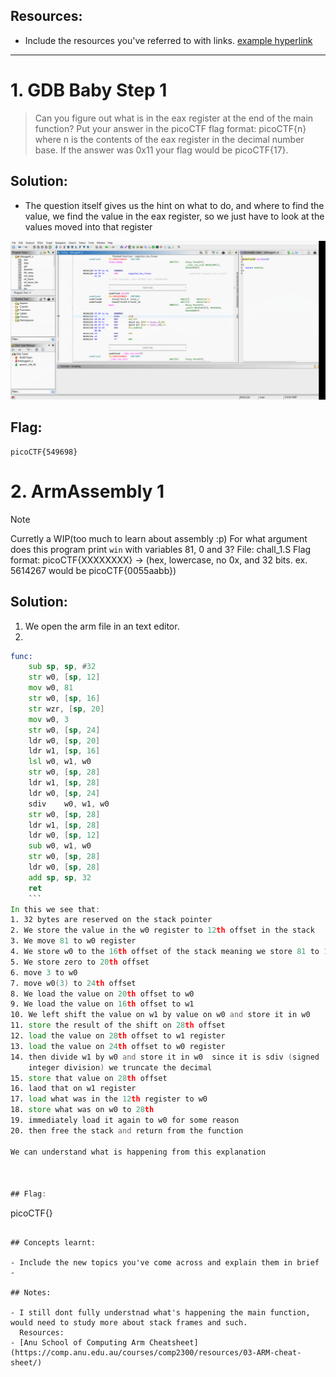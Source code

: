 
## Resources:

- Include the resources you've referred to with links. [example hyperlink](https://google.com)


***

# 1. GDB Baby Step 1

>  Can you figure out what is in the eax register at the end of the main function? Put your answer in the picoCTF flag format: picoCTF{n} where n is the contents of the eax register in the decimal number base. If the answer was 0x11 your flag would be picoCTF{17}.

## Solution:

- The question itself gives us the hint on what to do, and where to find the value, we find the value in the eax register, so we just have to look at the values moved into that register


![ghidra_image_1](assets/ghidra_image_1.png)

## Flag:

```
picoCTF{549698}
```


# 2. ArmAssembly 1 

> [!NOTE]
> Curretly a WIP(too much to learn about assembly :p)
> For what argument does this program print `win` with variables 81, 0 and 3? File: chall_1.S Flag format: picoCTF{XXXXXXXX} -> (hex, lowercase, no 0x, and 32 bits. ex. 5614267 would be picoCTF{0055aabb})

## Solution:

1. We open the arm file in an text editor.
2. 

```asm
func:
	sub	sp, sp, #32
	str	w0, [sp, 12]
	mov	w0, 81
	str	w0, [sp, 16]
	str	wzr, [sp, 20]
	mov	w0, 3
	str	w0, [sp, 24]
	ldr	w0, [sp, 20]
	ldr	w1, [sp, 16]
	lsl	w0, w1, w0
	str	w0, [sp, 28]
	ldr	w1, [sp, 28]
	ldr	w0, [sp, 24]
	sdiv	w0, w1, w0
	str	w0, [sp, 28]
	ldr	w1, [sp, 28]
	ldr	w0, [sp, 12]
	sub	w0, w1, w0
	str	w0, [sp, 28]
	ldr	w0, [sp, 28]
	add	sp, sp, 32
    ret 
    ```
In this we see that:
1. 32 bytes are reserved on the stack pointer
2. We store the value in the w0 register to 12th offset in the stack 
3. We move 81 to w0 register 
4. We store w0 to the 16th offset of the stack meaning we store 81 to 16th offset 
5. We store zero to 20th offset
6. move 3 to w0 
7. move w0(3) to 24th offset 
8. We load the value on 20th offset to w0
9. We load the value on 16th offset to w1
10. We left shift the value on w1 by value on w0 and store it in w0
11. store the result of the shift on 28th offset 
12. load the value on 28th offset to w1 register 
13. load the value on 24th offset to w0 register 
14. then divide w1 by w0 and store it in w0  since it is sdiv (signed
    integer division) we truncate the decimal 
15. store that value on 28th offset 
16. laod that on w1 register 
17. load what was in the 12th register to w0 
18. store what was on w0 to 28th 
19. immediately load it again to w0 for some reason 
20. then free the stack and return from the function 

We can understand what is happening from this explanation 



## Flag:

```
picoCTF{}
```

## Concepts learnt:

- Include the new topics you've come across and explain them in brief
- 

## Notes:

- I still dont fully understnad what's happening the main function, would need to study more about stack frames and such.
  Resources:
- [Anu School of Computing Arm Cheatsheet](https://comp.anu.edu.au/courses/comp2300/resources/03-ARM-cheat-sheet/)
